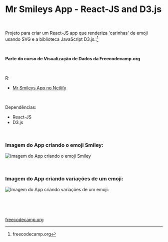 # Mr Smileys App - React-JS and D3.js
 

<br />

Projeto para criar um React-JS app que renderiza 'carinhas' de emoji usando SVG e a biblioteca JavaScript D3.js.:[^1]

<br />

**Parte do curso de Visualização de Dados da Freecodecamp.org**


<br />

R:

- [Mr Smileys App no Netlify](https://d3js-reactjs-emoji-faces.netlify.app/)

<br />

Dependências:

- React-JS
- D3.js



<br />


### Imagem do App criando o emoji Smiley:

![Imagem do App criando o emoji Smiley](/public/images/d3js-reactjs-smiley-face-01.png)


<br />


### Imagem do App criando variações de um emoji:

![Imagem do App criando variações de um emoji:](/public/images/d3js-reactjs-smiley-face-02.png)



<br />

<br />
<br />

[freecodecamp.org](https://www.freecodecamp.org/)

[^1]:freecodecamp.org 
